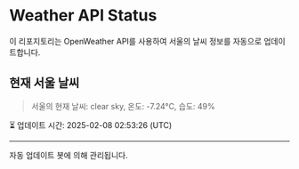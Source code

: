 
# Weather API Status

이 리포지토리는 OpenWeather API를 사용하여 서울의 날씨 정보를 자동으로 업데이트합니다.

## 현재 서울 날씨
> 서울의 현재 날씨: clear sky, 온도: -7.24°C, 습도: 49%

⏳ 업데이트 시간: 2025-02-08 02:53:26 (UTC)

---
자동 업데이트 봇에 의해 관리됩니다.
